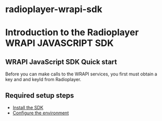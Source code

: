 # radioplayer-wrapi-sdk

# Introduction to the Radioplayer WRAPI JAVASCRIPT SDK

## WRAPI JavaScript SDK Quick start

Before you can make calls to the WRAPI services, you first must obtain a key and
and keyId from Radioplayer.

## Required setup steps

-   [Install the SDK](installation.md)
-   [Configure the environment](configuration.md)
